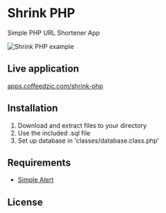 # Shrink PHP
Simple PHP URL Shortener App

![Shrink PHP example](https://apps.coffeedzic.com/shrink-php/preview.jpg)

## Live application

[apps.coffeedzic.com/shrink-php](https://apps.coffeedzic.com/shrink-php)

## Installation

1. Download and extract files to your directory
2. Use the included .sql file
3. Set up database in 'classes/database.class.php'

## Requirements

* [Simple Alert](https://github.com/coffeedzic/simple-alert)

## License



